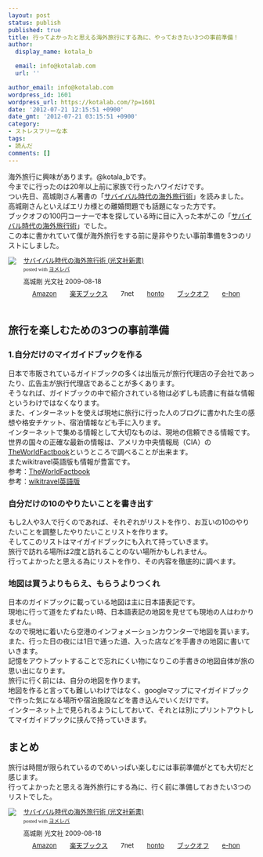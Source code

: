 ```yaml
---
layout: post
status: publish
published: true
title: 行ってよかったと思える海外旅行にする為に、やっておきたい3つの事前準備！
author:
  display_name: kotala_b

  email: info@kotalab.com
  url: ''

author_email: info@kotalab.com
wordpress_id: 1601
wordpress_url: https://kotalab.com/?p=1601
date: '2012-07-21 12:15:51 +0900'
date_gmt: '2012-07-21 03:15:51 +0900'
category:
- ストレスフリーな本
tags:
- 読んだ
comments: []
---
```

<p>海外旅行に興味があります。@kotala_bです。<br />
今までに行ったのは20年以上前に家族で行ったハワイだけです。<br />
つい先日、高城剛さん著書の「<a href="http://www.amazon.co.jp/exec/obidos/asin/4334035183/same-22/" rel="nofollow" name="booklink" target="_blank">サバイバル時代の海外旅行術</a>」を読みました。<br />
高城剛さんといえばエリカ様との離婚問題でも話題になった方です。<br />
ブックオフの100円コーナーで本を探している時に目に入った本がこの「<a href="http://www.amazon.co.jp/exec/obidos/asin/4334035183/same-22/" rel="nofollow" name="booklink" target="_blank">サバイバル時代の海外旅行術</a>」でした。<br />
この本に書かれていて僕が海外旅行をする前に是非やりたい事前準備を3つのリストにしました。<br />
<!--more--></p>
<div class="booklink-box" style="text-align:left;padding-bottom:20px;font-size:small;/zoom: 1;overflow: hidden;">
<div class="booklink-image" style="float:left;margin:0 15px 10px 0;"><a href="http://www.amazon.co.jp/exec/obidos/asin/4334035183/same-22/" name="booklink" rel="nofollow" target="_blank"><img src="http://ecx.images-amazon.com/images/I/31OGPhH4XmL._SL160_.jpg" style="border: none;" /></a></div>
<div class="booklink-info" style="line-height:120%;/zoom: 1;overflow: hidden;">
<div class="booklink-name" style="margin-bottom:10px;line-height:120%"><a href="http://www.amazon.co.jp/exec/obidos/asin/4334035183/same-22/" rel="nofollow" name="booklink" target="_blank">サバイバル時代の海外旅行術 (光文社新書)</a>
<div class="booklink-powered-date" style="font-size:8pt;margin-top:5px;font-family:verdana;line-height:120%">posted with <a href="http://yomereba.com" target="_blank">ヨメレバ</a></div>
</div>
<div class="booklink-detail" style="margin-bottom:5px;">高城剛 光文社 2009-08-18    </div>
<div class="booklink-link2" style="margin-top:10px;">
<div class="shoplinkamazon" style="display:inline;margin-right:5px;background: url('http://img.yomereba.com/tam_y.gif') 0 0 no-repeat;padding: 2px 0 2px 18px;white-space: nowrap;"><a href="http://www.amazon.co.jp/exec/obidos/asin/4334035183/same-22/" rel="nofollow" target="_blank" title="アマゾン" >Amazon</a></div>
<div class="shoplinkrakuten" style="display:inline;margin-right:5px;background: url('http://img.yomereba.com/tam_y.gif') 0 -50px no-repeat;padding: 2px 0 2px 18px;white-space: nowrap;"><a href="http://hb.afl.rakuten.co.jp/hgc/0fa7afc8.bbfc196a.0fa7afc9.d56c38f1/?pc=http%3A%2F%2Fbooks.rakuten.co.jp%2Frb%2F6149956%2F%3Fscid%3Daf_ich_link_urltxt%26m%3Dhttp%3A%2F%2Fm.rakuten.co.jp%2Fev%2Fbook%2F" rel="nofollow" target="_blank" title="楽天ブックス" >楽天ブックス</a></div>
<div class="shoplinkseven" style="display:inline;margin-right:5px;background: url('http://img.yomereba.com/tam_y.gif') 0 -100px no-repeat;padding: 2px 0 2px 18px;white-space: nowrap;"><span class="removed_link" title="http://click.linksynergy.com/fs-bin/click?id=d2yYUp776R4&amp;subid=&amp;offerid=197738.1&amp;type=10&amp;tmpid=1787&amp;RD_PARM1=http%253A%252F%252Fwww.7netshopping.jp%252Fbooks%252Fsearch_result%252F%253Fctgy%253Dbooks%2526code%253D4334035183">7net</span></div>
<div class="shoplinkbk1" style="display:inline;margin-right:5px;background: url('http://img.yomereba.com/tam_y.gif') 0 -150px no-repeat;padding: 2px 0 2px 18px;white-space: nowrap;"><a href="http://ck.jp.ap.valuecommerce.com/servlet/referral?sid=2967684&pid=881104827&vc_url=http%3A%2F%2Fhonto.jp%2Fnetstore%2Fsearch_021_104334035183.html%3Fsrchf%3D1%26srchGnrNm%3D1" target="_blank" title="bk1" >honto</a></div>
<div class="shoplinkbookoff" style="display:inline;margin-right:5px;background: url('http://img.yomereba.com/tam_y.gif') 0 -200px no-repeat;padding: 2px 0 2px 18px;white-space: nowrap;"><a href="http://click.linksynergy.com/fs-bin/click?id=d2yYUp776R4&subid=&offerid=169505.1&type=10&tmpid=3677&RD_PARM1=http%253A%252F%252Fwww.bookoffonline.co.jp%252Fdisplay%252FL001%252Cbg%253D12%252Cq%253D9784334035181" rel="nofollow" target="_blank" title="ブックオフオンライン" >ブックオフ</a></div>
<div class="shoplinkehon" style="display:inline;margin-right:5px;background: url('http://img.yomereba.com/tam_y.gif') 0 -250px no-repeat;padding: 2px 0 2px 18px;white-space: nowrap;"><a href="http://ck.jp.ap.valuecommerce.com/servlet/referral?sid=2967684&pid=881104827&vc_url=http%3A%2F%2Fwww.e-hon.ne.jp%2Fbec%2FSA%2FDetail%3FrefISBN%3D4334035183" target="_blank" title="e-hon" >e-hon</a></div>
</div>
</div>
</div>
<h2>旅行を楽しむための3つの事前準備</h2>
<h3>1.自分だけのマイガイドブックを作る</h3>
<p>日本で市販されているガイドブックの多くは出版元が旅行代理店の子会社であったり、広告主が旅行代理店であることが多くあります。<br />
そうなれば、ガイドブックの中で紹介されている物は必ずしも読書に有益な情報というわけではなくなります。<br />
また、インターネットを使えば現地に旅行に行った人のブログに書かれた生の感想や格安チケット、宿泊情報なども手に入ります。<br />
インターネットで集める情報として大切なものは、現地の信頼できる情報です。<br />
世界の国々の正確な最新の情報は、アメリカ中央情報局（CIA）の<a href="https://www.cia.gov/library/publications/the-world-factbook/" title="CIA" target="_blank">TheWorldFactbook</a>というところで調べることが出来ます。<br />
またwikitravel英語版も情報が豊富です。<br />
参考：<a href="https://www.cia.gov/library/publications/the-world-factbook/" title="CIA" target="_blank">TheWorldFactbook</a><br />
参考：<a href="http://wikitravel.org/en/Main_Page" title="wikitravel" target="_blank">wikitravel英語版</a></p>
<h3>自分だけの10のやりたいことを書き出す</h3>
<p>もし2人や3人で行くのであれば、それぞれがリストを作り、お互いの10のやりたいことを調整したやりたいことリストを作ります。<br />
そしてこのリストはマイガイドブックにも入れて持っていきます。<br />
旅行で訪れる場所は2度と訪れることのない場所かもしれません。<br />
行ってよかったと思える為にリストを作り、その内容を徹底的に調べます。</p>
<h3>地図は買うよりもらえ、もらうよりつくれ</h3>
<p>日本のガイドブックに載っている地図は主に日本語表記です。<br />
現地に行って道をたずねたい時、日本語表記の地図を見せても現地の人はわかりません。<br />
なので現地に着いたら空港のインフォメーションカウンターで地図を貰います。<br />
また、行った日の夜には1日で通った道、入った店などを手書きの地図に書いていきます。<br />
記憶をアウトプットすることで忘れにくい物になりこの手書きの地図自体が旅の思い出になります。<br />
旅行に行く前には、自分の地図を作ります。<br />
地図を作ると言っても難しいわけではなく、googleマップにマイガイドブックで作った気になる場所や宿泊施設などを書き込んでいくだけです。<br />
インターネット上で見られるようにしておいて、それとは別にプリントアウトしてマイガイドブックに挟んで持っていきます。</p>
<h2>まとめ</h2>
<p>旅行は時間が限られているのでめいっぱい楽しむには事前準備がとても大切だと感じます。<br />
行ってよかったと思える海外旅行にする為に、行く前に準備しておきたい3つのリストでした。</p>
<div class="booklink-box" style="text-align:left;padding-bottom:20px;font-size:small;/zoom: 1;overflow: hidden;">
<div class="booklink-image" style="float:left;margin:0 15px 10px 0;"><a href="http://www.amazon.co.jp/exec/obidos/asin/4334035183/same-22/" name="booklink" rel="nofollow" target="_blank"><img src="http://ecx.images-amazon.com/images/I/31OGPhH4XmL._SL160_.jpg" style="border: none;" /></a></div>
<div class="booklink-info" style="line-height:120%;/zoom: 1;overflow: hidden;">
<div class="booklink-name" style="margin-bottom:10px;line-height:120%"><a href="http://www.amazon.co.jp/exec/obidos/asin/4334035183/same-22/" rel="nofollow" name="booklink" target="_blank">サバイバル時代の海外旅行術 (光文社新書)</a>
<div class="booklink-powered-date" style="font-size:8pt;margin-top:5px;font-family:verdana;line-height:120%">posted with <a href="http://yomereba.com" target="_blank">ヨメレバ</a></div>
</div>
<div class="booklink-detail" style="margin-bottom:5px;">高城剛 光文社 2009-08-18    </div>
<div class="booklink-link2" style="margin-top:10px;">
<div class="shoplinkamazon" style="display:inline;margin-right:5px;background: url('http://img.yomereba.com/tam_y.gif') 0 0 no-repeat;padding: 2px 0 2px 18px;white-space: nowrap;"><a href="http://www.amazon.co.jp/exec/obidos/asin/4334035183/same-22/" rel="nofollow" target="_blank" title="アマゾン" >Amazon</a></div>
<div class="shoplinkrakuten" style="display:inline;margin-right:5px;background: url('http://img.yomereba.com/tam_y.gif') 0 -50px no-repeat;padding: 2px 0 2px 18px;white-space: nowrap;"><a href="http://hb.afl.rakuten.co.jp/hgc/0fa7afc8.bbfc196a.0fa7afc9.d56c38f1/?pc=http%3A%2F%2Fbooks.rakuten.co.jp%2Frb%2F6149956%2F%3Fscid%3Daf_ich_link_urltxt%26m%3Dhttp%3A%2F%2Fm.rakuten.co.jp%2Fev%2Fbook%2F" rel="nofollow" target="_blank" title="楽天ブックス" >楽天ブックス</a></div>
<div class="shoplinkseven" style="display:inline;margin-right:5px;background: url('http://img.yomereba.com/tam_y.gif') 0 -100px no-repeat;padding: 2px 0 2px 18px;white-space: nowrap;"><span class="removed_link" title="http://click.linksynergy.com/fs-bin/click?id=d2yYUp776R4&amp;subid=&amp;offerid=197738.1&amp;type=10&amp;tmpid=1787&amp;RD_PARM1=http%253A%252F%252Fwww.7netshopping.jp%252Fbooks%252Fsearch_result%252F%253Fctgy%253Dbooks%2526code%253D4334035183">7net</span></div>
<div class="shoplinkbk1" style="display:inline;margin-right:5px;background: url('http://img.yomereba.com/tam_y.gif') 0 -150px no-repeat;padding: 2px 0 2px 18px;white-space: nowrap;"><a href="http://ck.jp.ap.valuecommerce.com/servlet/referral?sid=2967684&pid=881104827&vc_url=http%3A%2F%2Fhonto.jp%2Fnetstore%2Fsearch_021_104334035183.html%3Fsrchf%3D1%26srchGnrNm%3D1" target="_blank" title="bk1" >honto</a></div>
<div class="shoplinkbookoff" style="display:inline;margin-right:5px;background: url('http://img.yomereba.com/tam_y.gif') 0 -200px no-repeat;padding: 2px 0 2px 18px;white-space: nowrap;"><a href="http://click.linksynergy.com/fs-bin/click?id=d2yYUp776R4&subid=&offerid=169505.1&type=10&tmpid=3677&RD_PARM1=http%253A%252F%252Fwww.bookoffonline.co.jp%252Fdisplay%252FL001%252Cbg%253D12%252Cq%253D9784334035181" rel="nofollow" target="_blank" title="ブックオフオンライン" >ブックオフ</a></div>
<div class="shoplinkehon" style="display:inline;margin-right:5px;background: url('http://img.yomereba.com/tam_y.gif') 0 -250px no-repeat;padding: 2px 0 2px 18px;white-space: nowrap;"><a href="http://ck.jp.ap.valuecommerce.com/servlet/referral?sid=2967684&pid=881104827&vc_url=http%3A%2F%2Fwww.e-hon.ne.jp%2Fbec%2FSA%2FDetail%3FrefISBN%3D4334035183" target="_blank" title="e-hon" >e-hon</a></div>
</div>
</div>
</div>
